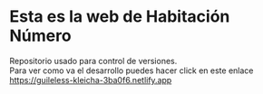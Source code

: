 # Esta es la web de Habitación Número  
Repositorio usado para control de versiones.  
Para ver como va el desarrollo puedes hacer click en este enlace https://guileless-kleicha-3ba0f6.netlify.app